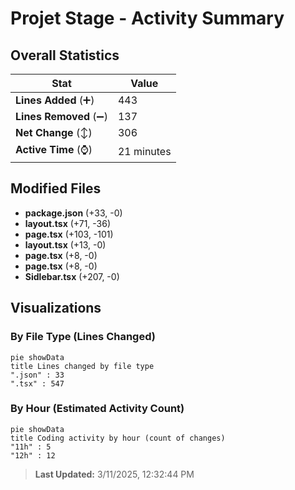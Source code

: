# Projet Stage - Activity Summary 

## Overall Statistics

| Stat                   | Value                                                             |
| ---------------------- | ----------------------------------------------------------------- |
| **Lines Added** (➕)   | 443                                          |
| **Lines Removed** (➖) | 137                                        |
| **Net Change** (↕)    | 306                |
| **Active Time** (⌚)   | 21 minutes |


## Modified Files
- **package.json** (+33, -0)
- **layout.tsx** (+71, -36)
- **page.tsx** (+103, -101)
- **layout.tsx** (+13, -0)
- **page.tsx** (+8, -0)
- **page.tsx** (+8, -0)
- **Sidlebar.tsx** (+207, -0)

## Visualizations

### By File Type (Lines Changed)

```mermaid
pie showData
title Lines changed by file type
".json" : 33
".tsx" : 547
```

### By Hour (Estimated Activity Count)

```mermaid
pie showData
title Coding activity by hour (count of changes)
"11h" : 5
"12h" : 12
```


> **Last Updated:** 3/11/2025, 12:32:44 PM